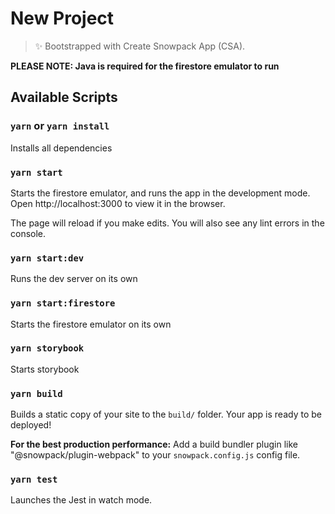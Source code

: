 # New Project

> ✨ Bootstrapped with Create Snowpack App (CSA).

**PLEASE NOTE: Java is required for the firestore emulator to run**

## Available Scripts

### `yarn` or `yarn install`

Installs all dependencies

### `yarn start`

Starts the firestore emulator, and runs the app in the development mode.
Open http://localhost:3000 to view it in the browser.

The page will reload if you make edits.
You will also see any lint errors in the console.

### `yarn start:dev`

Runs the dev server on its own

### `yarn start:firestore`

Starts the firestore emulator on its own

### `yarn storybook`

Starts storybook

### `yarn build`

Builds a static copy of your site to the `build/` folder.
Your app is ready to be deployed!

**For the best production performance:** Add a build bundler plugin like "@snowpack/plugin-webpack" to your `snowpack.config.js` config file.

### `yarn test`

Launches the Jest in watch mode.
